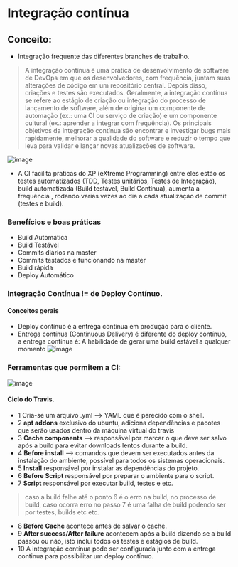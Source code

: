 # Integração contínua

## Conceito:
- Integração frequente das diferentes branches de trabalho.
> A integração contínua é uma prática de desenvolvimento de software de DevOps em que os desenvolvedores, com frequência, juntam suas alterações de código em um repositório central. Depois disso, criações e testes são executados. Geralmente, a integração contínua se refere ao estágio de criação ou integração do processo de lançamento de software, além de originar um componente de automação (ex.: uma CI ou serviço de criação) e um componente cultural (ex.: aprender a integrar com frequência). Os principais objetivos da integração contínua são encontrar e investigar bugs mais rapidamente, melhorar a qualidade do software e reduzir o tempo que leva para validar e lançar novas atualizações de software.

![image](https://user-images.githubusercontent.com/18054053/47299948-bed0f500-d5f1-11e8-9c7c-19c7ae66e2f1.png)

- A CI facilita praticas do XP (eXtreme Programming) entre eles estão os testes automatizados (TDD, Testes unitários, Testes de Integração), build automatizada (Build testável, Build Contínua), aumenta a frequência , rodando varias vezes ao dia a cada atualização de commit (testes e build).


### Benefícios e boas práticas
- Build Automática
- Build Testável
- Commits diários na master
- Commits testados e funcionando na master
- Build rápida
- Deploy Automático


### Integração Contínua != de Deploy Contínuo.

#### Conceitos gerais
- Deploy contínuo é a entrega contínua em produção para o cliente.
- Entrega contínua (Continuous Delivery) é diferente do deploy contínuo, a entrega contínua é: A habilidade de gerar uma build estável a qualquer momento
![image](https://user-images.githubusercontent.com/18054053/47300375-ac0af000-d5f2-11e8-80c8-ae79f2f0011c.png)


### Ferramentas que permitem a CI:
![image](https://user-images.githubusercontent.com/18054053/47300432-cfce3600-d5f2-11e8-9a6e-6a5905188053.png)

#### Ciclo do Travis.

- 1 Cria-se um arquivo .yml --> YAML que é parecido com o shell.
- 2 **apt addons** exclusivo do ubuntu, adiciona dependências e pacotes que serão usados dentro da máquina virtual do travis
- 3 **Cache components** --> responsável por marcar o que deve ser salvo após a build para evitar downloads lentos durante a build.
- 4 **Before install** --> comandos que devem ser executados antes da instalação do ambiente, possível para todos os sistemas operacionais.
- 5 **Install** responsável por instalar as dependências do projeto.
- 6 **Before Script** responsável por preparar o ambiente para o script.
- 7 **Script** responsável por executar build, testes e etc.
> caso a build falhe até o ponto 6 é o erro na build, no processo de build, caso ocorra erro no passo 7 é uma falha de build podendo ser por testes, builds etc etc.

- 8 **Before Cache** acontece antes de salvar o cache.
- 9 **After success/After failure** acontecem após a build dizendo se a build passou ou não, isto inclui todos os testes e estágios de build.
- 10 A integração contínua pode ser configurada junto com a entrega continua para possibilitar um deploy contínuo.
